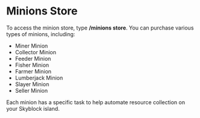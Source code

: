# Minions Store

To access the minion store, type **/minions store**. You can purchase various types of minions, including:

* Miner Minion
* Collector Minion
* Feeder Minion
* Fisher Minion
* Farmer Minion
* Lumberjack Minion
* Slayer Minion
* Seller Minion

Each minion has a specific task to help automate resource collection on your Skyblock island.







